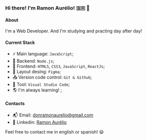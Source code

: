 ### Hi there! I'm Ramon Aurélio! 🇧🇷 👋

#### About
I'm a Web Developer. And I'm studying and practing day after day!

#### Current Stack
- ⚡ Main language: `JavaScript`;
- 📡 Backend: `Node.js`;
- 🎉 Frontend: `HTML5`, `CSS3`, `JavaScript`, `ReactJs`;
- 🎨 Layout desing: `Figma`;
- 📤 Version code control: `Git & Github`;
- 🔨 Tool: `Visual Studio Code`;
- 🌎 I'm always learning! ;

#### Contacts

- 📬 Email: donramonaurelio@gmail.com
- 👔 Linkedin: [Ramon Aurélio](https://www.linkedin.com/in/ramonaurelio/)

Feel free to contact me in english or spanish! 😃
